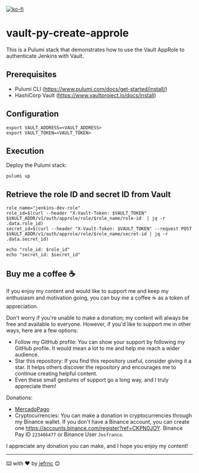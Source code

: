 [![ko-fi](https://www.ko-fi.com/img/githubbutton_sm.svg)](https://ko-fi.com/jefrnc)

# vault-py-create-approle

This is a Pulumi stack that demonstrates how to use the Vault AppRole to authenticate Jenkins with Vault.

## Prerequisites

- Pulumi CLI (https://www.pulumi.com/docs/get-started/install/)
- HashiCorp Vault (https://www.vaultproject.io/docs/install)
  
## Configuration

```ssh
export VAULT_ADDRESS=<VAULT_ADDRESS>
export VAULT_TOKEN=<VAULT_TOKEN>
```

## Execution

Deploy the Pulumi stack:

```ssh
pulumi up
````

## Retrieve the role ID and secret ID from Vault

```ssh
role_name="jenkins-dev-role"
role_id=$(curl --header "X-Vault-Token: $VAULT_TOKEN" $VAULT_ADDR/v1/auth/approle/role/$role_name/role-id  | jq -r .data.role_id)
secret_id=$(curl --header "X-Vault-Token: $VAULT_TOKEN" --request POST $VAULT_ADDR/v1/auth/approle/role/$role_name/secret-id | jq -r .data.secret_id)

echo "role_id: $role_id"
echo "secret_id: $secret_id"
```

##  Buy me a coffee ☕

If you enjoy my content and would like to support me and keep my enthusiasm and motivation going, you can buy me a coffee ☕️ as a token of appreciation.

Don't worry if you're unable to make a donation; my content will always be free and available to everyone. However, if you'd like to support me in other ways, here are a few options:

- Follow my GitHub profile: You can show your support by following my GitHub profile. It would mean a lot to me and help me reach a wider audience.
- Star this repository: If you find this repository useful, consider giving it a star. It helps others discover the repository and encourages me to continue creating helpful content.
- Even these small gestures of support go a long way, and I truly appreciate them!

Donations:
- [MercadoPago](https://mpago.la/2Bkj3aR)
- Cryptocurrencies: You can make a donation in cryptocurrencies through my Binance wallet. If you don't have a Binance account, you can create one https://accounts.binance.com/register?ref=CKPN0JOY. Binance Pay ID `223466477` or Binance User `Josfranco`.

I appreciate any donation you can make, and I hope you enjoy my content!

---
⌨️ with ❤️ by [jefrnc](https://github.com/jefrnc) 😊